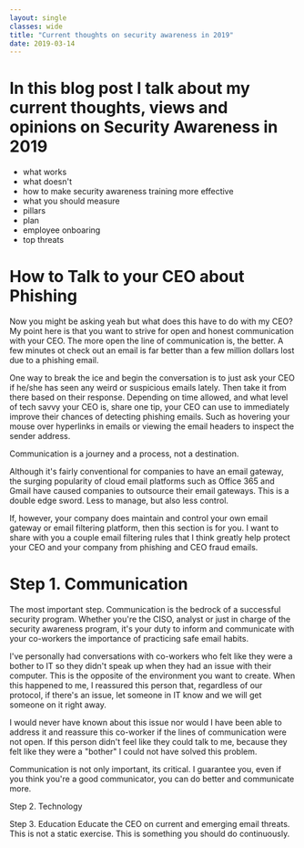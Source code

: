 ```yaml
---
layout: single
classes: wide
title: "Current thoughts on security awareness in 2019"
date: 2019-03-14
---
```


# In this blog post I talk about my current thoughts, views and opinions on Security Awareness in 2019

- what works
- what doesn't
- how to make security awareness training more effective
- what you should measure
- pillars
- plan
- employee onboaring
- top threats

# How to Talk to your CEO about Phishing

Now you might be asking yeah but what does this have to do with my CEO? My point here is that you want to strive for open and honest communication with your CEO. The more open the line of communication is, the better. A few minutes ot check out an email is far better than a few million dollars lost due to a phishing email. 

One way to break the ice and begin the conversation is to just ask your CEO if he/she has seen any weird or suspicious emails lately. Then take it from there based on their response. Depending on time allowed, and what level of tech savvy your CEO is, share one tip, your CEO can use to immediately improve their chances of detecting phishing emails. Such as hovering your mouse over hyperlinks in emails or viewing the email headers to inspect the sender address.

Communication is a journey and a process, not a destination.

Although it's fairly conventional for companies to have an email gateway, the surging popularity of cloud email platforms such as Office 365 and Gmail have caused companies to outsource their email gateways. This is a double edge sword. Less to manage, but also less control.

If, however, your company does maintain and control your own email gateway or email filtering platform, then this section is for you. I want to share with you a couple email filtering rules that I think greatly help protect your CEO and your company from phishing and CEO fraud emails.


# Step 1. Communication
The most important step. Communication is the bedrock of a successful security program. Whether you're the CISO, analyst or just in charge of the security awareness program, it's your duty to inform and communicate with your co-workers the importance of practicing safe email habits. 

I've personally had conversations with co-workers who felt like they were a bother to IT so they didn't speak up when they had an issue with their computer. This is the opposite of the environment you want to create. When this happened to me, I reassured this person that, regardless of our protocol, if there's an issue, let someone in IT know and we will get someone on it right away.

I would never have known about this issue nor would I have been able to address it and reassure this co-worker if the lines of communication were not open. If this person didn't feel like they could talk to me, because they felt like they were a "bother" I could not have solved this problem.

Communication is not only important, its critical. I guarantee you, even if you think you're a good communicator, you can do better and communicate more.

Step 2. Technology

Step 3. Education
Educate the CEO on current and emerging email threats. This is not a static exercise. This is something you should do continuously.
